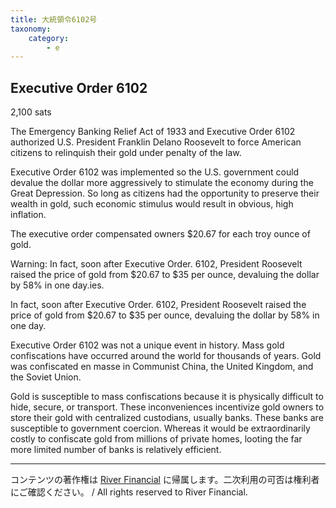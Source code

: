 ```yaml
---
title: 大統領令6102号
taxonomy:
    category:
        - e
---
```


## Executive Order 6102
2,100 sats

The Emergency Banking Relief Act of 1933 and Executive Order 6102 authorized U.S. President Franklin Delano Roosevelt to force American citizens to relinquish their gold under penalty of the law.

Executive Order 6102 was implemented so the U.S. government could devalue the dollar more aggressively to stimulate the economy during the Great Depression. So long as citizens had the opportunity to preserve their wealth in gold, such economic stimulus would result in obvious, high inflation.

The executive order compensated owners $20.67 for each troy ounce of gold.

Warning: In fact, soon after Executive Order. 6102, President Roosevelt raised the price of gold from $20.67 to $35 per ounce, devaluing the dollar by 58% in one day.ies.

In fact, soon after Executive Order. 6102, President Roosevelt raised the price of gold from $20.67 to $35 per ounce, devaluing the dollar by 58% in one day.

Executive Order 6102 was not a unique event in history. Mass gold confiscations have occurred around the world for thousands of years. Gold was confiscated en masse in Communist China, the United Kingdom, and the Soviet Union.

Gold is susceptible to mass confiscations because it is physically difficult to hide, secure, or transport. These inconveniences incentivize gold owners to store their gold with centralized custodians, usually banks. These banks are susceptible to government coercion. Whereas it would be extraordinarily costly to confiscate gold from millions of private homes, looting the far more limited number of banks is relatively efficient.

---
コンテンツの著作権は [River Financial](https://river.com/) に帰属します。二次利用の可否は権利者にご確認ください。 / All rights reserved to River Financial.
